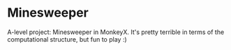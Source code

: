 # Minesweeper
A-level project: Minesweeper in MonkeyX. It's pretty terrible in terms of the computational structure, but fun to play :)
